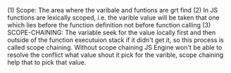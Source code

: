 (1) Scope: The area where the varibale and funtions are grt find
(2) In JS functions are lexically scoped, i.e. the varible value will be taken that one which lies before the function definition not before function calling
(3) SCOPE-CHAINING: The variable seek for the value locally first and then outside of the function executuion stack if it didn't get it, so this process is called scope chaining.
Without scope chaining JS Engine won't be able to resolve the conflict what value shout it pick for the varible, scope chaining help that to pick that value.